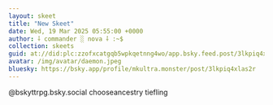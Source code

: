 ```yaml
---
layout: skeet
title: "New Skeet"
date: Wed, 19 Mar 2025 05:55:00 +0000
author: ⸸ commander ░ nova ⸸ :~$
collection: skeets
guid: at://did:plc:zzofxcatgqb5wpkqetnng4wo/app.bsky.feed.post/3lkpiq4xlas2r
avatar: /img/avatar/daemon.jpeg
bluesky: https://bsky.app/profile/mkultra.monster/post/3lkpiq4xlas2r
---
```


@bskyttrpg.bsky.social chooseancestry tiefling
